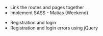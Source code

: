<!-- * Create database tables - Moe
* Create seeds - Moe
  * 2 orgs
  * 2-3 users per org
  * 3-4 passwords per org -->
<!-- * Create wireframe diagram of website (like a template) - Brian
* Create routes - as single page app - Matias -->
<!-- * Create queries
  * SELECT the following FROM passwords that match organization: - Matias
    * SELECT all passwords
    * SELECT passwords based on category
    * SELECT passwords based on search bar
  * LOGIN query (see if user and pw match)
  * NEW USER query to add to DB -->

<!-- - Add queries to routes (once ready) -->
<!-- * Move queries to separate file - Matias  -->

<!-- * Flesh out front page - focus on functionality -->
  <!-- * Finish HTML layout -->
  <!-- * Create CSS using SASS -->
  <!-- * NOT single-page (so we don't need AJAX here) -->
<!-- * Create passwords page -
  * Create HTML layout - Moe
  * Create CSS using SASS - Moe
  * Use JQuery and AJAX to render the passwords - Matias -->
<!-- * Create simple login page HTML and CSS - Brian -->
<!-- * Create simple registration page for new users - Brian -->
<!-- * Add login and registration buttons to the home page - Brian ?  -->

- Link the routes and pages together
    <!-- * Categories - Matias -->
  <!-- * Work on logic for displaying passwords -->
    <!-- * Categories - Matias -->
  <!-- * Create new passwords logic - Moe -->
    <!-- * Connect route to database
    * Render new passwords
    * Make pretty -->
- Implement SASS - Matias (Weekend)
  <!-- * Name and Org query for database - Brian  -->
  <!-- * Password editting - Brian -->
    <!-- * Fix selection bug (only the first PW is working)
    * Make pretty and slide down -->
  <!-- * Fix helpers.js copy bug - Matias -->
  <!-- * Remove extra things from front page - Matias -->
  <!-- * Login page - Matias -->
  <!-- * Start looking at CSS for SASS variables - Matias -->

<!-- Stretch -->

- Registration and login
- Registration and login errors using jQuery

